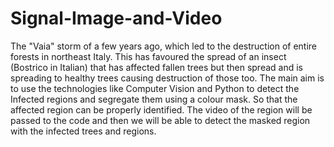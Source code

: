 # Signal-Image-and-Video
The "Vaia" storm of a few years ago, which led to the destruction of entire forests in northeast Italy. This has favoured the spread of an insect (Bostrico in Italian) that has affected fallen trees but then spread and is spreading to healthy trees causing destruction of those too. The main aim is to use the technologies like Computer Vision and Python to detect the Infected regions and segregate them using a colour mask. So that the affected region can be properly identified. The video of the region will be passed to the code and then we will be able to detect the masked region with the infected trees and regions.
